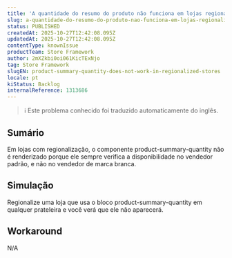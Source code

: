 ```yaml
---
title: 'A quantidade do resumo do produto não funciona em lojas regionalizadas'
slug: a-quantidade-do-resumo-do-produto-nao-funciona-em-lojas-regionalizadas
status: PUBLISHED
createdAt: 2025-10-27T12:42:08.095Z
updatedAt: 2025-10-27T12:42:08.095Z
contentType: knownIssue
productTeam: Store Framework
author: 2mXZkbi0oi061KicTExNjo
tag: Store Framework
slugEN: product-summary-quantity-does-not-work-in-regionalized-stores
locale: pt
kiStatus: Backlog
internalReference: 1313686
---
```


>ℹ️ Este problema conhecido foi traduzido automaticamente do inglês.

## Sumário


Em lojas com regionalização, o componente product-summary-quantity não é renderizado porque ele sempre verifica a disponibilidade no vendedor padrão, e não no vendedor de marca branca.
## Simulação


Regionalize uma loja que usa o bloco product-summary-quantity em qualquer prateleira e você verá que ele não aparecerá.


## Workaround


N/A




